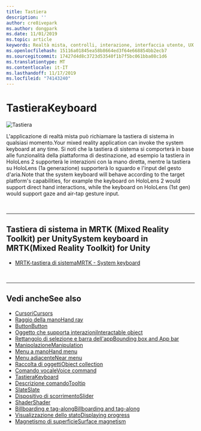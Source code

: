 ```yaml
---
title: Tastiera
description: ''
author: cre8ivepark
ms.author: dongpark
ms.date: 11/01/2019
ms.topic: article
keywords: Realtà mista, controlli, interazione, interfaccia utente, UX
ms.openlocfilehash: 15116a01845ea58b8664ed3f64e668854bb2ecb7
ms.sourcegitcommit: 17427d4d8c3723d53540f1b7f5bc061bba08c1d6
ms.translationtype: MT
ms.contentlocale: it-IT
ms.lasthandoff: 11/17/2019
ms.locfileid: "74143240"
---
```

# <a name="keyboard"></a><span data-ttu-id="84a0d-103">Tastiera</span><span class="sxs-lookup"><span data-stu-id="84a0d-103">Keyboard</span></span>

![Tastiera](images/UX/UX_Hero_Keyboard.jpg)

<span data-ttu-id="84a0d-105">L'applicazione di realtà mista può richiamare la tastiera di sistema in qualsiasi momento.</span><span class="sxs-lookup"><span data-stu-id="84a0d-105">Your mixed reality application can invoke the system keyboard at any time.</span></span> <span data-ttu-id="84a0d-106">Si noti che la tastiera di sistema si comporterà in base alle funzionalità della piattaforma di destinazione, ad esempio la tastiera in HoloLens 2 supporterà le interazioni con la mano diretta, mentre la tastiera su HoloLens (1a generazione) supporterà lo sguardo e l'input del gesto d'aria.</span><span class="sxs-lookup"><span data-stu-id="84a0d-106">Note that the system keyboard will behave according to the target platform's capabilities, for example the keyboard on HoloLens 2 would support direct hand interactions, while the keyboard on HoloLens (1st gen) would support gaze and air-tap gesture input.</span></span>


<br>

---

## <a name="system-keyboard-in-mrtkmixed-reality-toolkit-for-unity"></a><span data-ttu-id="84a0d-107">Tastiera di sistema in MRTK (Mixed Reality Toolkit) per Unity</span><span class="sxs-lookup"><span data-stu-id="84a0d-107">System keyboard in MRTK(Mixed Reality Toolkit) for Unity</span></span>

* [<span data-ttu-id="84a0d-108">MRTK-tastiera di sistema</span><span class="sxs-lookup"><span data-stu-id="84a0d-108">MRTK - System keyboard</span></span>](https://microsoft.github.io/MixedRealityToolkit-Unity/Documentation/README_SystemKeyboard.html)

<br>

---

## <a name="see-also"></a><span data-ttu-id="84a0d-109">Vedi anche</span><span class="sxs-lookup"><span data-stu-id="84a0d-109">See also</span></span>

* [<span data-ttu-id="84a0d-110">Cursori</span><span class="sxs-lookup"><span data-stu-id="84a0d-110">Cursors</span></span>](cursors.md)
* [<span data-ttu-id="84a0d-111">Raggio della mano</span><span class="sxs-lookup"><span data-stu-id="84a0d-111">Hand ray</span></span>](point-and-commit.md)
* [<span data-ttu-id="84a0d-112">Button</span><span class="sxs-lookup"><span data-stu-id="84a0d-112">Button</span></span>](button.md)
* [<span data-ttu-id="84a0d-113">Oggetto che supporta interazioni</span><span class="sxs-lookup"><span data-stu-id="84a0d-113">Interactable object</span></span>](interactable-object.md)
* [<span data-ttu-id="84a0d-114">Rettangolo di selezione e barra dell'app</span><span class="sxs-lookup"><span data-stu-id="84a0d-114">Bounding box and App bar</span></span>](app-bar-and-bounding-box.md)
* [<span data-ttu-id="84a0d-115">Manipolazione</span><span class="sxs-lookup"><span data-stu-id="84a0d-115">Manipulation</span></span>](direct-manipulation.md)
* [<span data-ttu-id="84a0d-116">Menu a mano</span><span class="sxs-lookup"><span data-stu-id="84a0d-116">Hand menu</span></span>](hand-menu.md)
* [<span data-ttu-id="84a0d-117">Menu adiacente</span><span class="sxs-lookup"><span data-stu-id="84a0d-117">Near menu</span></span>](near-menu.md)
* [<span data-ttu-id="84a0d-118">Raccolta di oggetti</span><span class="sxs-lookup"><span data-stu-id="84a0d-118">Object collection</span></span>](object-collection.md)
* [<span data-ttu-id="84a0d-119">Comando vocale</span><span class="sxs-lookup"><span data-stu-id="84a0d-119">Voice command</span></span>](voice-input.md)
* [<span data-ttu-id="84a0d-120">Tastiera</span><span class="sxs-lookup"><span data-stu-id="84a0d-120">Keyboard</span></span>](keyboard.md)
* [<span data-ttu-id="84a0d-121">Descrizione comando</span><span class="sxs-lookup"><span data-stu-id="84a0d-121">Tooltip</span></span>](tooltip.md)
* [<span data-ttu-id="84a0d-122">Slate</span><span class="sxs-lookup"><span data-stu-id="84a0d-122">Slate</span></span>](slate.md)
* [<span data-ttu-id="84a0d-123">Dispositivo di scorrimento</span><span class="sxs-lookup"><span data-stu-id="84a0d-123">Slider</span></span>](slider.md)
* [<span data-ttu-id="84a0d-124">Shader</span><span class="sxs-lookup"><span data-stu-id="84a0d-124">Shader</span></span>](shader.md)
* [<span data-ttu-id="84a0d-125">Billboarding e tag-along</span><span class="sxs-lookup"><span data-stu-id="84a0d-125">Billboarding and tag-along</span></span>](billboarding-and-tag-along.md)
* [<span data-ttu-id="84a0d-126">Visualizzazione dello stato</span><span class="sxs-lookup"><span data-stu-id="84a0d-126">Displaying progress</span></span>](progress.md)
* [<span data-ttu-id="84a0d-127">Magnetismo di superficie</span><span class="sxs-lookup"><span data-stu-id="84a0d-127">Surface magnetism</span></span>](surface-magnetism.md)
